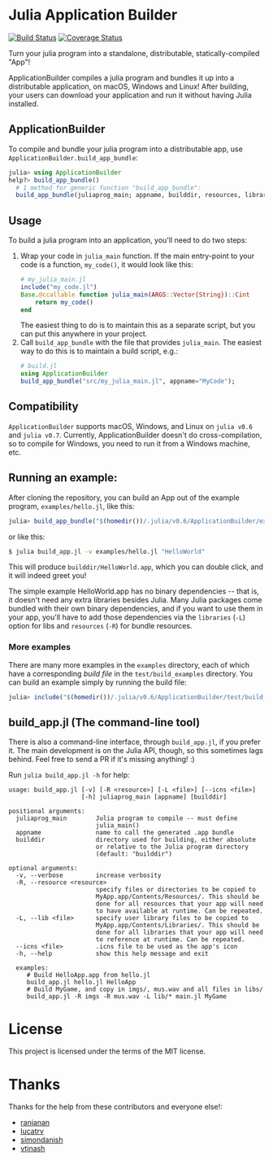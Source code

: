 # Julia Application Builder
[![Build Status](https://travis-ci.org/NHDaly/ApplicationBuilder.jl.svg?branch=master)](https://travis-ci.org/NHDaly/ApplicationBuilder.jl) [![Coverage Status](https://coveralls.io/repos/github/NHDaly/ApplicationBuilder.jl/badge.svg?branch=master)](https://coveralls.io/github/NHDaly/ApplicationBuilder.jl?branch=master)

Turn your julia program into a standalone, distributable, statically-compiled "App"!

ApplicationBuilder compiles a julia program and bundles it up into a distributable application, on macOS, Windows and Linux! After building, your users can download
your application and run it without having Julia installed.

## ApplicationBuilder

To compile and bundle your julia program into a distributable app, use `ApplicationBuilder.build_app_bundle`:
```julia
julia> using ApplicationBuilder
help?> build_app_bundle()
  # 1 method for generic function "build_app_bundle":
  build_app_bundle(juliaprog_main; appname, builddir, resources, libraries, verbose, bundle_identifier, app_version, icns_file, certificate, entitlements_file, snoopfile, autosnoop, commandline_app) in ApplicationBuilder at /Users/daly/.julia/v0.6/ApplicationBuilder/src/ApplicationBuilder.jl:47
```

## Usage
To build a julia program into an application, you'll need to do two steps:

1. Wrap your code in `julia_main` function. If the main entry-point to your code is a function, `my_code()`, it would look like this:
    ```julia
    # my_julia_main.jl
    include("my_code.jl")
    Base.@ccallable function julia_main(ARGS::Vector{String})::Cint
        return my_code()
    end
    ```
    The easiest thing to do is to maintain this as a separate script, but you can put this anywhere in your project.
1. Call `build_app_bundle` with the file that provides `julia_main`. The easiest way to do this is to maintain a build script, e.g.:
    ```julia
    # build.jl
    using ApplicationBuilder
    build_app_bundle("src/my_julia_main.jl", appname="MyCode");
    ```

## Compatibility

`ApplicationBuilder` supports macOS, Windows, and Linux on `julia v0.6` and `julia v0.7`.
Currently, ApplicationBuilder doesn't do cross-compilation, so to compile for Windows, you need to run it from a Windows machine, etc.

## Running an example:
After cloning the repository, you can build an App out of the example program, `examples/hello.jl`, like this:

```julia
julia> build_app_bundle("$(homedir())/.julia/v0.6/ApplicationBuilder/examples/hello.jl", appname="HelloWorld", verbose=true);
```

or like this:

```bash
$ julia build_app.jl -v examples/hello.jl "HelloWorld"
```

This will produce `builddir/HelloWorld.app`, which you can double click, and it will indeed greet you!

The simple example HelloWorld.app has no binary dependencies -- that is, it
doesn't need any extra libraries besides Julia. Many Julia packages come bundled
with their own binary dependencies, and if you want to use them in your app,
you'll have to add those dependencies via the `libraries` (`-L`) option for libs
and `resources` (`-R`) for bundle resources.

### More examples
There are many more examples in the `examples` directory, each of which have a corresponding _build file_ in the `test/build_examples` directory. You can build an example simply by running the build file:
```julia
julia> include("$(homedir())/.julia/v0.6/ApplicationBuilder/test/build_examples/commandline_hello.jl")
```

## build_app.jl (The command-line tool)

There is also a command-line interface, through `build_app.jl`, if you prefer it. The main development is on the Julia API, though, so this sometimes lags behind. Feel free to send a PR if it's missing anything! :)

Run `julia build_app.jl -h` for help:
```
usage: build_app.jl [-v] [-R <resource>] [-L <file>] [--icns <file>]
                    [-h] juliaprog_main [appname] [builddir]

positional arguments:
  juliaprog_main        Julia program to compile -- must define
                        julia_main()
  appname               name to call the generated .app bundle
  builddir              directory used for building, either absolute
                        or relative to the Julia program directory
                        (default: "builddir")

optional arguments:
  -v, --verbose         increase verbosity
  -R, --resource <resource>
                        specify files or directories to be copied to
                        MyApp.app/Contents/Resources/. This should be
                        done for all resources that your app will need
                        to have available at runtime. Can be repeated.
  -L, --lib <file>      specify user library files to be copied to
                        MyApp.app/Contents/Libraries/. This should be
                        done for all libraries that your app will need
                        to reference at runtime. Can be repeated.
  --icns <file>         .icns file to be used as the app's icon
  -h, --help            show this help message and exit

  examples:
     # Build HelloApp.app from hello.jl
     build_app.jl hello.jl HelloApp
     # Build MyGame, and copy in imgs/, mus.wav and all files in libs/
     build_app.jl -R imgs -R mus.wav -L lib/* main.jl MyGame
 ```

# License
This project is licensed under the terms of the MIT license.

# Thanks
Thanks for the help from these contributors and everyone else!:
 - [ranjanan](https://github.com/ranjanan)
 - [lucatrv](https://github.com/lucatrv)
 - [simondanish](https://github.com/simondanish)
 - [vtjnash](https://github.com/vtjnash)
